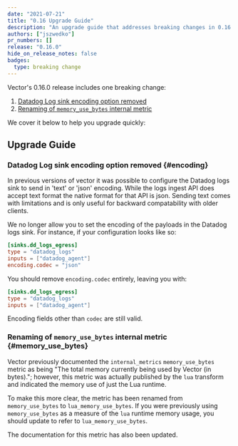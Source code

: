 ```yaml
---
date: "2021-07-21"
title: "0.16 Upgrade Guide"
description: "An upgrade guide that addresses breaking changes in 0.16.0"
authors: ["jszwedko"]
pr_numbers: []
release: "0.16.0"
hide_on_release_notes: false
badges:
  type: breaking change
---
```


Vector's 0.16.0 release includes one breaking change:

1. [Datadog Log sink encoding option removed](#encoding)
1. [Renaming of `memory_use_bytes` internal metric](#memory_use_bytes)

We cover it below to help you upgrade quickly:

## Upgrade Guide

### Datadog Log sink encoding option removed {#encoding}

In previous versions of vector it was possible to configure the Datadog logs
sink to send in 'text' or 'json' encoding. While the logs ingest API does accept
text format the native format for that API is json. Sending text comes with
limitations and is only useful for backward compatability with older clients.

We no longer allow you to set the encoding of the payloads in the Datadog logs
sink. For instance, if your configuration looks like so:

```toml
[sinks.dd_logs_egress]
type = "datadog_logs"
inputs = ["datadog_agent"]
encoding.codec = "json"
```

You should remove `encoding.codec` entirely, leaving you with:

```toml
[sinks.dd_logs_egress]
type = "datadog_logs"
inputs = ["datadog_agent"]
```

Encoding fields other than `codec` are still valid.

### Renaming of `memory_use_bytes` internal metric {#memory_use_bytes}

Vector previously documented the `internal_metrics` `memory_use_bytes` metric as
being "The total memory currently being used by Vector (in bytes)."; however,
this metric was actually published by the `lua` transform and indicated the
memory use of just the Lua runtime.

To make this more clear, the metric has been renamed from `memory_use_bytes` to
`lua_memory_use_bytes`. If you were previously using `memory_use_bytes` as
a measure of the `lua` runtime memory usage, you should update to refer to
`lua_memory_use_bytes`.

The documentation for this metric has also been updated.
